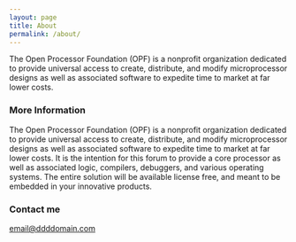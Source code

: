 ```yaml
---
layout: page
title: About
permalink: /about/
---
```


The Open Processor Foundation (OPF) is a nonprofit organization dedicated to provide universal access to create, distribute, and modify microprocessor designs as well as associated software to expedite time to market at far lower costs.

### More Information

The Open Processor Foundation (OPF) is a nonprofit organization dedicated to provide universal access to create, distribute, and modify microprocessor designs as well as associated software to expedite time to market at far lower costs. It is the intention for this forum to provide a core processor as well as associated logic, compilers, debuggers, and various operating systems. The entire solution will be available license free, and meant to be embedded in your innovative products.

### Contact me

[email@ddddomain.com](mailto:info@0pf.org)
